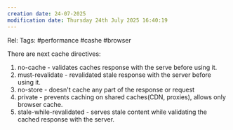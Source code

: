 ```yaml
---
creation date: 24-07-2025
modification date: Thursday 24th July 2025 16:40:19
---
```

Rel:
Tags: #performance #cashe #browser

There are next cache directives:
1. no-cache - validates caches response with the serve before using it.
2. must-revalidate - revalidated stale response with the server before using it.
3. no-store - doesn't cache any part of the response or request
4. private - prevents caching on shared caches(CDN, proxies), allows only browser cache.
5. stale-while-revalidated - serves stale content while validating the cached response with the server.